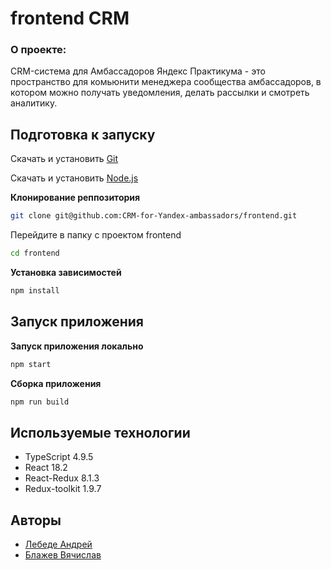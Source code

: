 # frontend CRM

### О проекте:
CRM-система для Амбассадоров Яндекс Практикума - это пространство для комьюнити менеджера сообщества амбассадоров, в котором можно получать уведомления, делать рассылки и смотреть аналитику. 

## Подготовка к запуску

Скачать и установить [Git](https://git-scm.com/downloads)

Скачать и установить [Node.js](https://nodejs.org/en)

**Клонирование реппозитория**

```sh
git clone git@github.com:CRM-for-Yandex-ambassadors/frontend.git
```

Перейдите в папку с проектом frontend

```sh
cd frontend
```

**Установка зависимостей**

```sh
npm install
```
## Запуск приложения 


**Запуск приложения локально**

```sh
npm start
```

**Сборка приложения**

```sh
npm run build
```

## Используемые технологии
- TypeScript 4.9.5
- React 18.2
- React-Redux 8.1.3
- Redux-toolkit 1.9.7

## Авторы
- [Лебеде Андрей](https://github.com/alebedev85)
- [Блажев Вячислав](https://github.com/VSBlazhev)
